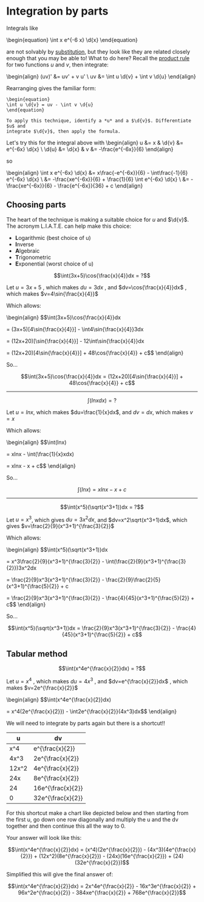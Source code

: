 # Integration by parts

Integrals like

\begin{equation}
\int x e^{-6 x} \d{x}
\end{equation}

are not solvably by [substitution](integration-substitution.md), but they look
like they are related closely enough that you may be able to! What to do here?
Recall the [product rule](derivative-rules.md) for two functions *u* and *v*,
then integrate:

\begin{align}
(uv)' &= uv' + v u' \\
uv &= \int u \d{v} + \int v \d{u}
\end{align}

Rearranging gives the familiar form:

```{topic} Integration by parts
\begin{equation}
\int u \d{v} = uv - \int v \d{u}
\end{equation}

To apply this technique, identify a *u* and a $\d{v}$. Differentiate $u$ and
integrate $\d{v}$, then apply the formula.
```

Let's try this for the integral above with
\begin{align}
u &= x & \d{v} &= e^{-6x} \d{x} \\
\d{u} &= \d{x} & v &= -\frac{e^{-6x}}{6}
\end{align}

so

\begin{align}
\int x e^{-6x} \d{x} 
&= x\frac{-e^{-6x}}{6} - \int\frac{-1}{6} e^{-6x} \d{x} \\
&= -\frac{xe^{-6x}}{6} + \frac{1}{6} \int e^{-6x} \d{x} \\
&= -\frac{xe^{-6x}}{6} - \frac{e^{-6x}}{36} + c
\end{align}

## Choosing parts

The heart of the technique is making a suitable choice for *u* and $\d{v}$.
The acronym L.I.A.T.E. can help make this choice:

- **L**ogarithmic  (best choice of u)
- **I**nverse
- **A**lgebraic
- **T**rigonometric
- **E**xponential  (worst choice of u)


$$\int(3x+5)\cos{\frac{x}{4}}dx = ?$$ 

Let $u=3x+5$ , which makes $du=3dx$ , and $dv=\cos{\frac{x}{4}}dx$ , which makes $v=4\sin{\frac{x}{4}}$

Which allows:

\begin{align}
$$\int(3x+5)\cos{\frac{x}{4}}dx 

= (3x+5)[4\sin{\frac{x}{4}}] - \int4\sin{\frac{x}{4}}3dx 

= (12x+20)[\sin{\frac{x}{4}}] - 12\int\sin{\frac{x}{4}}dx 

= (12x+20)[4\sin{\frac{x}{4}}] + 48\cos{\frac{x}{4}} + c$$
\end{align}

So...

$$\int(3x+5)\cos{\frac{x}{4}}dx = (12x+20)[4\sin{\frac{x}{4}}] + 48\cos{\frac{x}{4}} + c$$

---

$$\int(lnxdx) = ?$$

Let $u=lnx$, which makes $du=\frac{1}{x}dx$, and $dv=dx$, which makes $v=x$

Which allows:

\begin{align}
$$\int(lnx) 

= xlnx - \int(\frac{1}{x}xdx) 

= xlnx - x + c$$
\end{align}

So...

$$\int(lnx) = xlnx - x + c$$

---

$$\int(x^5)(\sqrt(x^3+1))dx = ?$$

Let $u=x^3$, which gives $du=3x^2dx$, and $dv=x^2\sqrt(x^3+1)dx$, which gives $v=\frac{2}{9}(x^3+1)^{\frac{3}{2}}$

Which allows:

\begin{align}
$$\int(x^5)(\sqrt(x^3+1))dx 

= x^3\frac{2}{9}(x^3+1)^{\frac{3}{2}} - \int(\frac{2}{9}(x^3+1)^{\frac{3}{2}})3x^2dx 

= \frac{2}{9}x^3(x^3+1)^{\frac{3}{2}} - \frac{2}{9}\frac{2}{5}(x^3+1)^{\frac{5}{2}} + c 

= \frac{2}{9}x^3(x^3+1)^{\frac{3}{2}} - \frac{4}{45}(x^3+1)^{\frac{5}{2}} + c$$
\end{align}

So...

$$\int(x^5)(\sqrt(x^3+1))dx = \frac{2}{9}x^3(x^3+1)^{\frac{3}{2}} - \frac{4}{45}(x^3+1)^{\frac{5}{2}} + c$$

## Tabular method

$$\int(x^4e^{\frac{x}{2}}dx) = ?$$

Let $u=x^4$ , which makes $du=4x^3$ , and $dv=e^{\frac{x}{2}}dx$ , which makes $v=2e^{\frac{x}{2}}$

\begin{align}
$$\int(x^4e^{\frac{x}{2}}dx) 

= x^4(2e^{\frac{x}{2}}) - \int2e^{\frac{x}{2}}(4x^3)dx$$
\end{align}

We will need to integrate by parts again but there is a shortcut!!

| u     | dv                |
|-------|-------------------|
| x^4   | e^{\frac{x}{2}}   |
| 4x^3  | 2e^{\frac{x}{2}}  |
| 12x^2 | 4e^{\frac{x}{2}}  |
| 24x   | 8e^{\frac{x}{2}}  |
| 24    | 16e^{\frac{x}{2}} |
| 0     | 32e^{\frac{x}{2}} |


For this shortcut make a chart like depicted below and then starting from the first u, go down one row diagonally and multiply the u and the dv together and then continue this all the way to 0.

Your answer will look like this:

$$\int(x^4e^{\frac{x}{2}}dx) = (x^4)(2e^{\frac{x}{2}}) - (4x^3)(4e^{\frac{x}{2}}) + (12x^2)(8e^{\frac{x}{2}}) - (24x)(16e^{\frac{x}{2}}) + (24)(32e^{\frac{x}{2}})$$

Simplified this will give the final answer of:

$$\int(x^4e^{\frac{x}{2}}dx) = 2x^4e^{\frac{x}{2}} - 16x^3e^{\frac{x}{2}} + 96x^2e^{\frac{x}{2}} - 384xe^{\frac{x}{2}} + 768e^{\frac{x}{2}}$$
